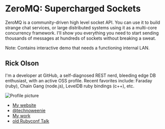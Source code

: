 # ZeroMQ: Supercharged Sockets

ZeroMQ is a community-driven high level socket API.  You can use it to build
strange chat services, or large distributed systems using it as a multi-core
concurrency framework.  I'll show you everything you need to start sending
thousands of messages at hundreds of sockets without breaking a sweat.

Note: Contains interactive demo that needs a functioning internal LAN.

## Rick Olson

I'm a developer at GitHub, a self-diagnosed REST nerd, bleeding edge DB 
enthusiast, with an active OSS profile.  Recent favorites include: Faraday
(ruby), Chain Gang (node.js), LevelDB ruby bindings (c++), etc. 

![Profile picture](/technoweenie/call-for-proposals/raw/master/technoweenie-zeromq/profile_picture.jpg)

- [My website](http://techno-weenie.net)
- [@technoweenie](https://twitter.com/technoweenie)
- [My work](https://github.com/technoweenie)
- [old Rubyconf Talk](http://www.confreaks.com/videos/443-rubyconf2010-git-the-stupid-nosql-database)

